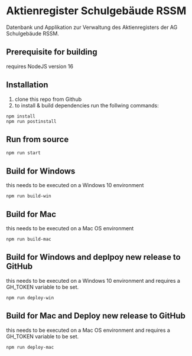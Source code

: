 # Aktienregister Schulgebäude RSSM

Datenbank und Applikation zur Verwaltung des Aktienregisters der AG Schulgebäude RSSM.

## Prerequisite for building

requires NodeJS version 16

## Installation

1. clone this repo from Github
2. to install & build dependencies run the follwing commands:
```
npm install
npm run postinstall
```

## Run from source

```
npm run start
```

## Build for Windows

this needs to be executed on a Windows 10 environment
```
npm run build-win
```

## Build for Mac
this needs to be executed on a Mac OS environment
```
npm run build-mac
```

## Build for Windows and deplpoy new release to GitHub

this needs to be executed on a Windows 10 environment and requires a GH_TOKEN variable to be set.
```
npm run deploy-win
```

## Build for Mac and Deploy new release to GitHub

this needs to be executed on a Mac OS environment and requires a GH_TOKEN variable to be set.
```
npm run deploy-mac
```

